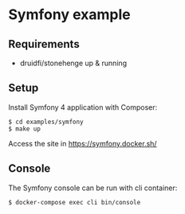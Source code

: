 # Symfony example

## Requirements

- druidfi/stonehenge up & running

## Setup

Install Symfony 4 application with Composer:

```
$ cd examples/symfony
$ make up
```

Access the site in https://symfony.docker.sh/

## Console

The Symfony console can be run with cli container:

```
$ docker-compose exec cli bin/console
```
